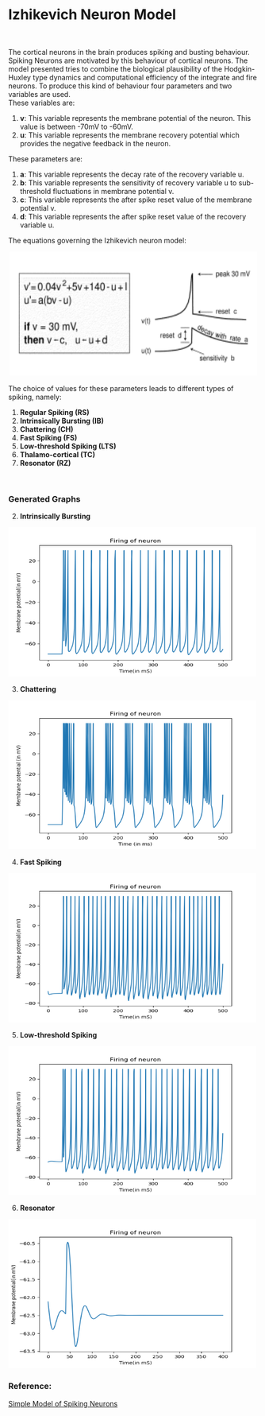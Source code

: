 # Izhikevich Neuron Model
<br>

The cortical neurons in the brain produces spiking and busting behaviour. Spiking Neurons are motivated by this behaviour of cortical neurons. The model presented tries to combine the biological plausibility of the Hodgkin-Huxley type dynamics and computational efficiency of the integrate and fire neurons. To produce this kind of behaviour four parameters and two variables are used.<br>
These variables are:
1. **v**: This variable represents the membrane potential of the neuron. This value is between -70mV to -60mV.
2. **u**: This variable represents the membrane recovery potential which provides the negative feedback in the neuron.

These parameters are:
1. **a**: This variable represents the decay rate of the recovery variable u.
2. **b**: This variable represents the sensitivity of recovery variable u to sub-threshold fluctuations in membrane potential v.
3. **c**: This variable represents the after spike reset value of the membrane potential v.
4. **d**: This variable represents the after spike reset value of the recovery variable u.

The equations governing the Izhikevich neuron model:<br>
<p align="center">
  <img width='500' height='250' src='/Izhikevich_neuron_model/Izhikevich_equation.png'/><br>
</p>

The choice of values for these parameters leads to different types of spiking, namely:
1. **Regular Spiking (RS)**
2. **Intrinsically Bursting (IB)**
3. **Chattering (CH)**
4. **Fast Spiking (FS)**
5. **Low-threshold Spiking (LTS)**
6. **Thalamo-cortical (TC)**
7. **Resonator (RZ)**

<br>

### Generated Graphs<br>



2. **Intrinsically Bursting**
<img width='500' height='300' src='/Izhikevich_neuron_model/Graphs/intrinsically_bursting.png'/> 

3. **Chattering**
<img width='500' height='300' src='/Izhikevich_neuron_model/Graphs/chattering.png'/>

4. **Fast Spiking**
<img width='500' height='300' src='/Izhikevich_neuron_model/Graphs/fast_spiking.png'/>

5. **Low-threshold Spiking**
<img width='500' height='300' src='/Izhikevich_neuron_model/Graphs/low_threshold_spiking.png'/>

6. **Resonator**
<img width='500' height='300' src='/Izhikevich_neuron_model/Graphs/resonator.png'/>


### Reference:<br>
[Simple Model of Spiking Neurons](http://www.izhikevich.org/publications/spikes.pdf)
